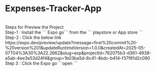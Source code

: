 # Expenses-Tracker-App
<br />
Steps for Preview the Project <br />
Step-1 : Install the ``` Expo go``` from the ``` playstore or App store ``` <br />
Step-2 : Click the below link <br />
https://expo.dev/preview/update?message=first%20commit%20-%20version%201&updateRuntimeVersion=1.0.0&createdAt=2025-05-07T04%3A30%3A22.266Z&slug=exp&projectId=762075b3-d361-4938-a5ab-4ee3e53d24f4&group=1b03ba5d-8c41-4bdc-b414-f37f81d2c090
<br />
Step 3 : Click the Expo go ```open ```
